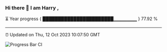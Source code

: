 ### Hi there 👋 I am Harry , 

⏳ Year progress { ███████████████████████▁▁▁▁▁▁▁ } 77.92 %

---

⏰ Updated on Thu, 12 Oct 2023 10:07:50 GMT

![Progress Bar CI](https://github.com/duykhang68/duykhang68/workflows/Progress%20Bar%20CI/badge.svg)

